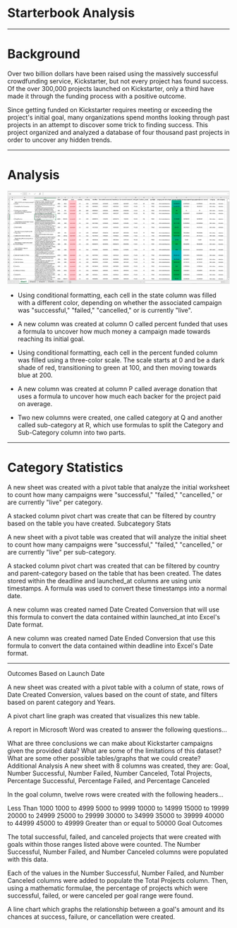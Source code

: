 # Starterbook Analysis
___
# Background
Over two billion dollars have been raised using the massively successful crowdfunding service, Kickstarter, but not every project has found success. Of the over 300,000 projects launched on Kickstarter, only a third have made it through the funding process with a positive outcome.

Since getting funded on Kickstarter requires meeting or exceeding the project's initial goal, many organizations spend months looking through past projects in an attempt to discover some trick to finding success. This project organized and analyzed a database of four thousand past projects in order to uncover any hidden trends.
___

# Analysis
![](Images/Table-1.PNG)
* Using conditional formatting, each cell in the state column was filled with a different color, depending on whether the associated campaign was "successful," "failed," "cancelled," or is currently "live".

* A new column was created at column O called percent funded that uses a formula to uncover how much money a campaign made towards reaching its initial goal.

* Using conditional formatting, each cell in the percent funded column was filled using a three-color scale. The scale starts at 0 and be a dark shade of red, transitioning to green at 100, and then moving towards blue at 200.

* A new column was created at column P called average donation that uses a formula to uncover how much each backer for the project paid on average.

* Two new columns were created, one called category at Q and another called sub-category at R, which use formulas to split the Category and Sub-Category column into two parts.
___

# Category Statistics

A new sheet was created with a pivot table that analyze the initial worksheet to count how many campaigns were "successful," "failed," "cancelled," or are currently "live" per category.

A stacked column pivot chart was create that can be filtered by country based on the table you have created.
Subcategory Stats

A new sheet with a pivot table was created that will analyze the initial sheet to count how many campaigns were "successful," "failed," "cancelled," or are currently "live" per sub-category.

A stacked column pivot chart was created that can be filtered by country and parent-category based on the table that has been created.
The dates stored within the deadline and launched_at columns are using unix timestamps. A formula was used to convert these timestamps into a normal date.

A new column was created named Date Created Conversion that will use this formula to convert the data contained within launched_at into Excel's Date format.

A new column was created named Date Ended Conversion that use this formula to convert the data contained within deadline into Excel's Date format.
___

Outcomes Based on Launch Date

A new sheet was created with a pivot table with a column of state, rows of Date Created Conversion, values based on the count of state, and filters based on parent category and Years.

A pivot chart line graph was created that visualizes this new table.

A report in Microsoft Word was created to answer the following questions...

What are three conclusions we can make about Kickstarter campaigns given the provided data?
What are some of the limitations of this dataset?
What are some other possible tables/graphs that we could create?
Additional Analysis
A new sheet with 8 columns was created, they are: Goal, Number Successful, Number Failed, Number Canceled, Total Projects, Percentage Successful, Percentage Failed, and Percentage Canceled

In the goal column, twelve rows were created with the following headers...

Less Than 1000
1000 to 4999
5000 to 9999
10000 to 14999
15000 to 19999
20000 to 24999
25000 to 29999
30000 to 34999
35000 to 39999
40000 to 44999
45000 to 49999
Greater than or equal to 50000
Goal Outcomes

The total successful, failed, and canceled projects that were created with goals within those ranges listed above were counted. The Number Successful, Number Failed, and Number Canceled columns were populated with this data.

Each of the values in the Number Successful, Number Failed, and Number Canceled columns were added to populate the Total Projects column. Then, using a mathematic formulae, the percentage of projects which were successful, failed, or were canceled per goal range were found.

A line chart which graphs the relationship between a goal's amount and its chances at success, failure, or cancellation were created.
